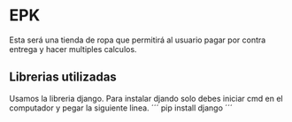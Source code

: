 # EPK
Esta será una tienda de ropa que permitirá al usuario pagar por contra entrega y hacer multiples calculos.

## Librerias utilizadas
Usamos la libreria django.
Para instalar djando solo debes iniciar cmd en el computador y pegar la siguiente linea.
´´´
pip install django
´´´